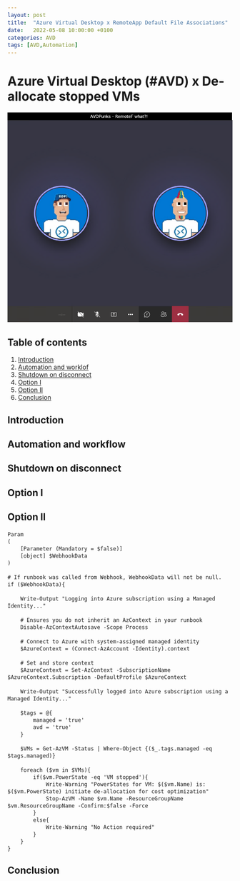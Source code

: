 ```yaml
---
layout: post
title:  "Azure Virtual Desktop x RemoteApp Default File Associations"
date:   2022-05-08 10:00:00 +0100
categories: AVD
tags: [AVD,Automation]
---
```

# Azure Virtual Desktop (#AVD) x De-allocate stopped VMs

![This image shows the AVDPunk Header](/assets/img/2022-03-15/2022-03-15-001.png)

## Table of contents
1. [Introduction](#Introduction)
2. [Automation and worklof](#automation-and-workflow)
3. [Shutdown on disconnect](#shutdown-on-disconnect)
4. [Option I](#option-i)
5. [Option II](#option-ii)
6. [Conclusion](#Conclusion)

## Introduction

## Automation and workflow

## Shutdown on disconnect

## Option I

## Option II

```
Param  
(  
    [Parameter (Mandatory = $false)]  
    [object] $WebhookData  
)  
 
# If runbook was called from Webhook, WebhookData will not be null.  
if ($WebhookData){ 

    Write-Output "Logging into Azure subscription using a Managed Identity..."
    
    # Ensures you do not inherit an AzContext in your runbook
    Disable-AzContextAutosave -Scope Process

    # Connect to Azure with system-assigned managed identity
    $AzureContext = (Connect-AzAccount -Identity).context

    # Set and store context
    $AzureContext = Set-AzContext -SubscriptionName $AzureContext.Subscription -DefaultProfile $AzureContext   
   
    Write-Output "Successfully logged into Azure subscription using a Managed Identity..."

    $tags = @{
        managed = 'true'
        avd = 'true'
    }

	$VMs = Get-AzVM -Status | Where-Object {($_.tags.managed -eq $tags.managed)}  

	foreach ($vm in $VMs){
		if($vm.PowerState -eq 'VM stopped'){
			Write-Warning "PowerStates for VM: $($vm.Name) is: $($vm.PowerState) initiate de-allocation for cost optimization"
			Stop-AzVM -Name $vm.Name -ResourceGroupName $vm.ResourceGroupName -Confirm:$false -Force
		}
		else{
			Write-Warning "No Action required"
		}
	}
}
```

## Conclusion
